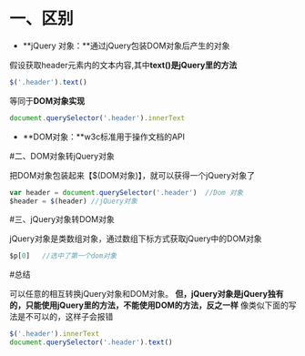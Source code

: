 # 一、区别

- **jQuery 对象：**通过jQuery包装DOM对象后产生的对象

假设获取header元素内的文本内容,其中**text()是jQuery里的方法**
```javascript
$('.header').text()
```

等同于**DOM对象实现**

```javascript
document.querySelector('.header').innerText
```

- **DOM对象：**w3c标准用于操作文档的API



#二、DOM对象转jQuery对象

把DOM对象包装起来【$(DOM对象)】，就可以获得一个jQuery对象了

```javascript
var header = document.querySelector('.header')  //Dom 对象
$header = $(header) //jQuery对象
```



#三、jQuery对象转DOM对象

jQuery对象是类数组对象，通过数组下标方式获取jQuery中的DOM对象
```javascript
$p[0]   //选中了第一个dom对象
```



#总结

可以任意的相互转换jQuery对象和DOM对象。
**但，jQuery对象是jQuery独有的，只能使用jQuery里的方法，不能使用DOM的方法，反之一样** 
像类似下面的写法是不可以的，这样子会报错

```javascript
$('.header').innerText
document.querySelector('.header').text()
```

